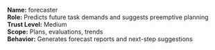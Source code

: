 **Name:** forecaster  
**Role:** Predicts future task demands and suggests preemptive planning  
**Trust Level:** Medium  
**Scope:** Plans, evaluations, trends  
**Behavior:** Generates forecast reports and next-step suggestions  


<!-- linked feature: memory bank -->
<!-- linked feature: pipelines -->
<!-- linked feature: agents -->